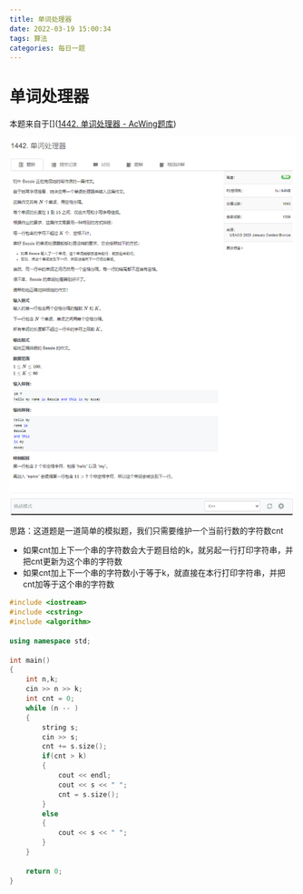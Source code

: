 ```yaml
---
title: 单词处理器
date: 2022-03-19 15:00:34
tags: 算法
categories: 每日一题
---
```


# 单词处理器

本题来自于[]([1442. 单词处理器 - AcWing题库](https://www.acwing.com/problem/content/1444/))

![](/images/单词处理器/单词处理器.png)

思路：这道题是一道简单的模拟题，我们只需要维护一个当前行数的字符数cnt

- 如果cnt加上下一个串的字符数会大于题目给的k，就另起一行打印字符串，并把cnt更新为这个串的字符数
- 如果cnt加上下一个串的字符数小于等于k，就直接在本行打印字符串，并把cnt加等于这个串的字符数



```cpp
#include <iostream>
#include <cstring>
#include <algorithm>

using namespace std;

int main()
{
    int n,k;
    cin >> n >> k;
    int cnt = 0;
    while (n -- )
    {
        string s;
        cin >> s;
        cnt += s.size();
        if(cnt > k)
        {
            cout << endl;
            cout << s << " ";
            cnt = s.size();
        }
        else
        {
            cout << s << " ";
        }
    }
    
    return 0;
}
```

